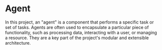 # Agent

In this project, an "agent" is a component that performs a specific task or set of tasks. Agents are often used to encapsulate a particular piece of functionality, such as processing data, interacting with a user, or managing a resource. They are a key part of the project's modular and extensible architecture.
